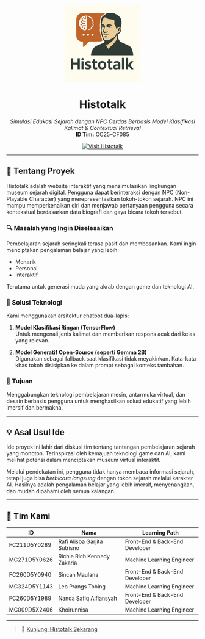 <div align="center" id="top">
  <img src="./img/logo.jpg" width="200" alt="Histotalk"/>
</div>

<h1 align="center">Histotalk</h1>

<p align="center">
  <em>Simulasi Edukasi Sejarah dengan NPC Cerdas Berbasis Model Klasifikasi Kalimat & Contextual Retrieval</em><br/>
  <strong>ID Tim:</strong> CC25-CF085
</p>

<p align="center">
  <a href="https://histotalkv2.netlify.app/">
    <img src="https://img.shields.io/badge/Histotalk🌐-Visit-blue.svg?style=for-the-badge&logo=google-chrome" alt="Visit Histotalk"/>
  </a>
</p>

---

## 🧠 Tentang Proyek

Histotalk adalah website interaktif yang mensimulasikan lingkungan museum sejarah digital. Pengguna dapat berinteraksi dengan NPC (Non-Playable Character) yang merepresentasikan tokoh-tokoh sejarah. NPC ini mampu memperkenalkan diri dan menjawab pertanyaan pengguna secara kontekstual berdasarkan data biografi dan gaya bicara tokoh tersebut.

### 🔍 Masalah yang Ingin Diselesaikan

Pembelajaran sejarah seringkali terasa pasif dan membosankan. Kami ingin menciptakan pengalaman belajar yang lebih:

- Menarik
- Personal
- Interaktif

Terutama untuk generasi muda yang akrab dengan game dan teknologi AI.

### 🧩 Solusi Teknologi

Kami menggunakan arsitektur chatbot dua-lapis:

1. **Model Klasifikasi Ringan (TensorFlow)**  
   Untuk mengenali jenis kalimat dan memberikan respons acak dari kelas yang relevan.

2. **Model Generatif Open-Source (seperti Gemma 2B)**  
   Digunakan sebagai fallback saat klasifikasi tidak meyakinkan. Kata-kata khas tokoh disisipkan ke dalam prompt sebagai konteks tambahan.

### 🎯 Tujuan

Menggabungkan teknologi pembelajaran mesin, antarmuka virtual, dan desain berbasis pengguna untuk menghasilkan solusi edukatif yang lebih imersif dan bermakna.

---

## 💡 Asal Usul Ide

Ide proyek ini lahir dari diskusi tim tentang tantangan pembelajaran sejarah yang monoton. Terinspirasi oleh kemajuan teknologi game dan AI, kami melihat potensi dalam menciptakan museum virtual interaktif.

Melalui pendekatan ini, pengguna tidak hanya membaca informasi sejarah, tetapi juga bisa *berbicara langsung* dengan tokoh sejarah melalui karakter AI. Hasilnya adalah pengalaman belajar yang lebih imersif, menyenangkan, dan mudah dipahami oleh semua kalangan.

---

## 👥 Tim Kami

| ID             | Nama                               | Learning Path                   |
|----------------|------------------------------------|----------------------------------|
| FC211D5Y0289   | Rafi Alisba Garjita Sutrisno       | Front-End & Back-End Developer  |
| MC271D5Y0626   | Richie Rich Kennedy Zakaria        | Machine Learning Engineer       |
| FC260D5Y0940   | Sincan Maulana                     | Front-End & Back-End Developer  |
| MC324D5Y1143   | Leo Prangs Tobing                  | Machine Learning Engineer       |
| FC260D5Y1989   | Nanda Safiq Alfiansyah             | Front-End & Back-End Developer  |
| MC009D5X2406   | Khoirunnisa                        | Machine Learning Engineer       |

---

> 🚀 [Kunjungi Histotalk Sekarang](https://histotalkv2.netlify.app/)
